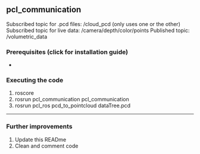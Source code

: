 ## pcl_communication

Subscribed topic for .pcd files: /cloud_pcd 
(only uses one or the other)
Subscribed topic for live data: /camera/depth/color/points
Published topic: /volumetric_data

### Prerequisites (click for installation guide)
 - 

    
### Executing the code
            
1. roscore
2. rosrun pcl_communication pcl_communication 
3. rosrun pcl_ros pcd_to_pointcloud dataTree.pcd
                
----

### Further improvements

1. Update this READme
2. Clean and comment code
